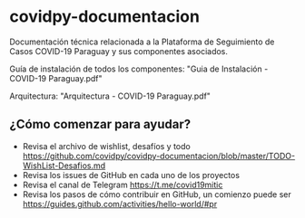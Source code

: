 # covidpy-documentacion
Documentación técnica relacionada a la Plataforma de Seguimiento de Casos COVID-19 Paraguay y sus componentes asociados.

Guía de instalación de todos los componentes: "Guia de Instalación - COVID-19 Paraguay.pdf"

Arquitectura: "Arquitectura - COVID-19 Paraguay.pdf"

## ¿Cómo comenzar para ayudar?
* Revisa el archivo de wishlist, desafíos y todo https://github.com/covidpy/covidpy-documentacion/blob/master/TODO-WishList-Desafios.md
* Revisa los issues de GitHub en cada uno de los proyectos
* Revisa el canal de Telegram https://t.me/covid19mitic
* Revisa los pasos de cómo contribuir en GitHub, un comienzo puede ser https://guides.github.com/activities/hello-world/#pr
